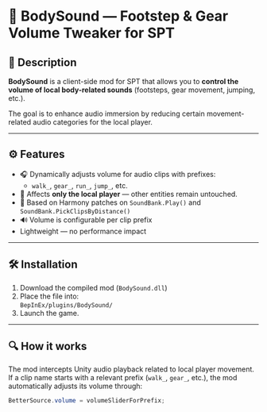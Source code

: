# 🦶 BodySound — Footstep & Gear Volume Tweaker for SPT

## 🎯 Description

**BodySound** is a client-side mod for SPT that allows you to **control the volume of local body-related sounds** (footsteps, gear movement, jumping, etc.).

The goal is to enhance audio immersion by reducing certain movement-related audio categories for the local player.

---

## ⚙️ Features

- 🎧 Dynamically adjusts volume for audio clips with prefixes:
  - `walk_`, `gear_`, `run_`, `jump_`, etc.
- 👤 Affects **only the local player** — other entities remain untouched.
- 🔁 Based on Harmony patches on `SoundBank.Play()` and `SoundBank.PickClipsByDistance()`
- 🔊 Volume is configurable per clip prefix
-  Lightweight — no performance impact

---

## 🛠️ Installation

1. Download the compiled mod (`BodySound.dll`)
2. Place the file into:  
   `BepInEx/plugins/BodySound/`
3. Launch the game.

---

## 🔍 How it works

The mod intercepts Unity audio playback related to local player movement.  
If a clip name starts with a relevant prefix (`walk_`, `gear_`, etc.), the mod automatically adjusts its volume through:

```csharp
BetterSource.volume = volumeSliderForPrefix;
